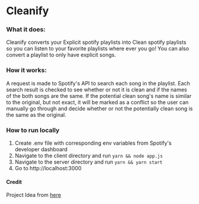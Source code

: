 # Cleanify

### What it does:

Cleanify converts your Explicit spotify playlists into Clean spotify playlists so you can listen to your favorite playlists where ever you go! You can also convert a playlist to only have explicit songs.

### How it works:

A request is made to Spotify's API to search each song in the playlist. Each search result is checked to see whether or not it is clean and if the names of the both songs are the same. If the potential clean song's name is similar to the original, but not exact, it will be marked as a conflict so the user can manually go through and decide whether or not the potentially clean song is the same as the original.

### How to run locally

1. Create .env file with corresponding env variables from Spotify's developer dashboard
2. Navigate to the client directory and run `yarn && node app.js`
3. Navigate to the server directory and run `yarn && yarn start`
4. Go to http://localhost:3000

#### Credit

Project Idea from [here](https://github.com/Divide-By-0/app-ideas-people-would-use)
